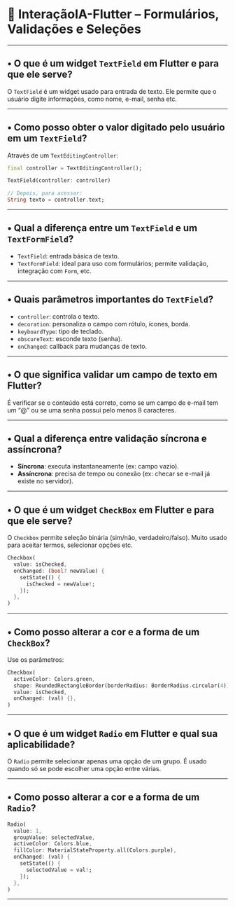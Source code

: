 
# 📘 InteraçãoIA-Flutter – Formulários, Validações e Seleções

---

## • O que é um widget `TextField` em Flutter e para que ele serve?

O `TextField` é um widget usado para entrada de texto. Ele permite que o usuário digite informações, como nome, e-mail, senha etc.

---

## • Como posso obter o valor digitado pelo usuário em um `TextField`?

Através de um `TextEditingController`:

```dart
final controller = TextEditingController();

TextField(controller: controller)

// Depois, para acessar:
String texto = controller.text;
```

---

## • Qual a diferença entre um `TextField` e um `TextFormField`?

- `TextField`: entrada básica de texto.
- `TextFormField`: ideal para uso com formulários; permite validação, integração com `Form`, etc.

---

## • Quais parâmetros importantes do `TextField`?

- `controller`: controla o texto.
- `decoration`: personaliza o campo com rótulo, ícones, borda.
- `keyboardType`: tipo de teclado.
- `obscureText`: esconde texto (senha).
- `onChanged`: callback para mudanças de texto.

---

## • O que significa validar um campo de texto em Flutter?

É verificar se o conteúdo está correto, como se um campo de e-mail tem um “@” ou se uma senha possui pelo menos 8 caracteres.

---

## • Qual a diferença entre validação síncrona e assíncrona?

- **Síncrona**: executa instantaneamente (ex: campo vazio).
- **Assíncrona**: precisa de tempo ou conexão (ex: checar se e-mail já existe no servidor).

---

## • O que é um widget `CheckBox` em Flutter e para que ele serve?

O `Checkbox` permite seleção binária (sim/não, verdadeiro/falso). Muito usado para aceitar termos, selecionar opções etc.

```dart
Checkbox(
  value: isChecked,
  onChanged: (bool? newValue) {
    setState(() {
      isChecked = newValue!;
    });
  },
)
```

---

## • Como posso alterar a cor e a forma de um `CheckBox`?

Use os parâmetros:

```dart
Checkbox(
  activeColor: Colors.green,
  shape: RoundedRectangleBorder(borderRadius: BorderRadius.circular(4)),
  value: isChecked,
  onChanged: (val) {},
)
```

---

## • O que é um widget `Radio` em Flutter e qual sua aplicabilidade?

O `Radio` permite selecionar apenas uma opção de um grupo. É usado quando só se pode escolher uma opção entre várias.

---

## • Como posso alterar a cor e a forma de um `Radio`?

```dart
Radio(
  value: 1,
  groupValue: selectedValue,
  activeColor: Colors.blue,
  fillColor: MaterialStateProperty.all(Colors.purple),
  onChanged: (val) {
    setState(() {
      selectedValue = val!;
    });
  },
)
```

---
